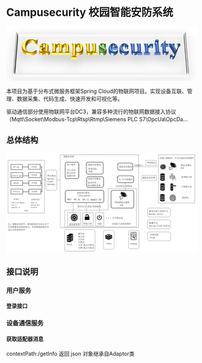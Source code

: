 # Campusecurity 校园智能安防系统
![img](./img/title.png)

本项目为基于分布式微服务框架Spring Cloud的物联网项目。实现设备互联、管理、数据采集、代码生成、快速开发和可视化等。

驱动通信部分使用物联网平台DC3，兼容多种流行的物联网数据接入协议（Mqtt\Socket\Modbus-Tcp\Rtsp\Rtmp\Siemens PLC S7\OpcUa\OpcDa...

## 总体结构
![img](./img/1.png)

## 接口说明

### 用户服务
#### 登录接口

#### 

### 设备通信服务
#### 获取适配器消息
contextPath:/getInfo
返回 json 对象继承自Adaptor类
